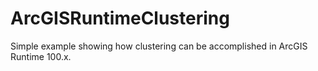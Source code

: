 # ArcGISRuntimeClustering

Simple example showing how clustering can be accomplished in ArcGIS Runtime 100.x.

